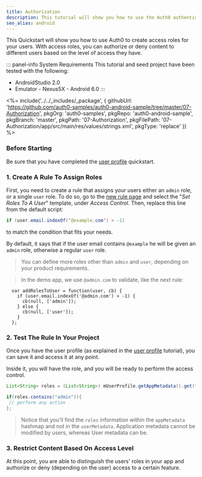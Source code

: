 ```yaml
---
title: Authorization
description: This tutorial will show you how to use the Auth0 authentication API in your Android project to create a custom login screen.
seo_alias: android
---
```


This Quickstart will show you how to use Auth0 to create access roles for your users. With access roles, you can authorize or deny content to different users based on the level of access they have.

::: panel-info System Requirements
This tutorial and seed project have been tested with the following:

* AndroidStudio 2.0
* Emulator - Nexus5X - Android 6.0
:::

<%= include('../../_includes/_package', {
  githubUrl: 'https://github.com/auth0-samples/auth0-android-sample/tree/master/07-Authorization',
  pkgOrg: 'auth0-samples',
  pkgRepo: 'auth0-android-sample',
  pkgBranch: 'master',
  pkgPath: '07-Authorization',
  pkgFilePath: '07-Authorization/app/src/main/res/values/strings.xml',
  pkgType: 'replace'
}) %>

### Before Starting

Be sure that you have completed the [user profile](04-user-profile) quickstart.

### 1. Create A Rule To Assign Roles

First, you need to create a rule that assigns your users either an `admin` role, or a single `user` role. To do so, go to the [new rule page](${manage_url}/#/rules/new) and select the "*Set Roles To A User*" template, under *Access Control*. Then, replace this line from the default script:

```java
if (user.email.indexOf('@example.com') > -1)
```
to match the condition that fits your needs.

By default, it says that if the user email contains `@example` he will be given an `admin` role, otherwise a regular `user` role.

> You can define more roles other than `admin` and `user`, depending on your product requirements.

> In the demo app, we use `@admin.com` to validate, like the next rule:

```
  var addRolesToUser = function(user, cb) {
    if (user.email.indexOf('@admin.com') > -1) {
      cb(null, ['admin']);
    } else {
      cb(null, ['user']);
    }
  };
```

### 2. Test The Rule In Your Project

Once you have the user profile (as explained in the [user profile](04-user-profile) tutorial), you can save it and access it at any point.

Inside it, you will have the role, and you will be ready to perform the access control.

```java
List<String> roles = (List<String>) mUserProfile.getAppMetadata().get("roles");

if(roles.contains("admin")){
 // perform any action
};
```

> Notice that you'll find the `roles` information within the `appMetadata` hashmap and not in the `userMetadata`. Application metadata cannot be modified by users, whereas User metadata can be.

### 3. Restrict Content Based On Access Level

At this point, you are able to distinguish the users' roles in your app and authorize or deny (depending on the user) access to a certain feature.